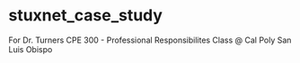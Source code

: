 # stuxnet_case_study
For Dr. Turners CPE 300 - Professional Responsibilites Class @ Cal Poly San Luis Obispo
